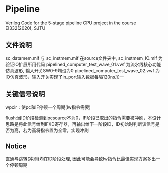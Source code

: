 # Pipeline
Verilog Code for the 5-stage pipeline CPU project in the course EI332(2020), SJTU

## 文件说明
sc_datamem.mif 与 sc_instmem.mif 在source文件夹中, sc_instmem_IO.mif 为验证IO扩展所用代码
pipelined_computer_test_wave_01.vwf 为流水线核心功能仿真波形, 输入开关SW0-9均设为0
pipelined_computer_test_wave_02.vwf 为IO仿真波形，输入开关实现了in_port输入数据每隔120ns加一

## 关键信号说明
wpcir：使pc和IF停顿一个周期(lw指令需要)

flush:当ID阶段检测到pcsource不为0，IF阶段已取出的指令需要被冲刷，本设计思路是将此信号给到IF/ID寄存器，再输出给下一阶段ID，ID初始时判断该信号是否为高，若为高将指令置为全零，实现冲刷

## Notice
直通与跳转(冲刷)均在ID阶段处理, 因此可能会导致lw指令比最佳实现方案多出一个停顿周期
